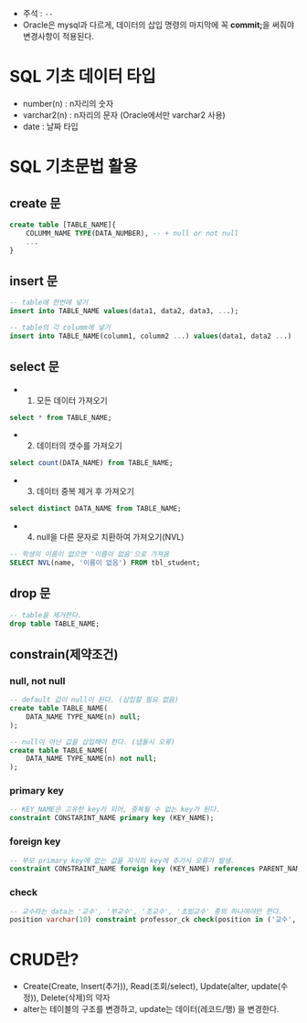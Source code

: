 - 주석 : <code>--</code>
- Oracle은 mysql과 다르게, 데이터의 삽입 명령의 마지막에 꼭 <strong>commit;</strong>을 써줘야 변경사항이 적용된다.

# SQL 기초 데이터 타입
- number(n) : n자리의 숫자
- varchar2(n) : n자리의 문자 (Oracle에서만 varchar2 사용)
- date : 날짜 타입

# SQL 기초문법 활용
## create 문
```sql
create table [TABLE_NAME]{
    COLUMM_NAME TYPE(DATA_NUMBER), -- + null or not null
    ...
}
```

## insert 문
```sql
-- table에 한번에 넣기
insert into TABLE_NAME values(data1, data2, data3, ...);

-- table의 각 columm에 넣기
insert into TABLE_NAME(columm1, columm2 ...) values(data1, data2 ...)
```

## select 문
- 1. 모든 데이터 가져오기
```sql
select * from TABLE_NAME;
```
- 2. 데이터의 갯수를 가져오기
```sql
select count(DATA_NAME) from TABLE_NAME;
```
- 3. 데이터 중복 제거 후 가져오기
```sql
select distinct DATA_NAME from TABLE_NAME;
```
- 4. null을 다른 문자로 치환하여 가져오기(NVL)
```sql
-- 학생의 이름이 없으면 '이름이 없음'으로 가져옴
SELECT NVL(name, '이름이 없음') FROM tbl_student;
```



## drop 문
```sql
-- table을 제거한다.
drop table TABLE_NAME;
```

## constrain(제약조건)

### null, not null
```sql
-- default 값이 null이 된다. (삽입할 필요 없음)
create table TABLE_NAME(
    DATA_NAME TYPE_NAME(n) null;
);

-- null이 아닌 값을 삽입해야 한다. (냅둘시 오류)
create table TABLE_NAME(
    DATA_NAME TYPE_NAME(n) not null;
);
```
### primary key
```sql
-- KEY_NAME은 고유한 key가 되어, 중복될 수 없는 key가 된다.
constraint CONSTARINT_NAME primary key (KEY_NAME);
```

### foreign key
```sql
-- 부모 primary key에 없는 값을 자식의 key에 추가시 오류가 발생.  
constraint CONSTRAINT_NAME foreign key (KEY_NAME) references PARENT_NAME(PARENT_KEY);
```

### check
```sql
-- 교수라는 data는 '교수', '부교수', '조교수', '초빙교수' 중의 하나여야만 한다.
position varchar(10) constraint professor_ck check(position in ('교수', '부교수', '조교수', '초빙교수'))
```

# CRUD란?
- Create(Create, Insert(추가)), Read(조회/select), Update(alter, update(수정)), Delete(삭제)의 약자
- alter는 테이블의 구조를 변경하고, update는 데이터(레코드/행) 을 변경한다.
